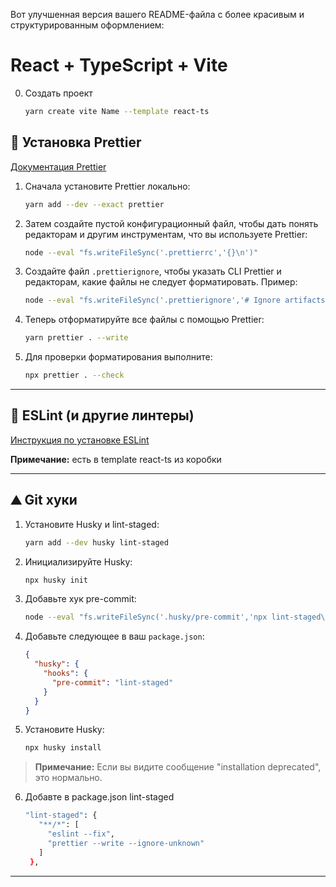 Вот улучшенная версия вашего README-файла с более красивым и структурированным оформлением:

# React + TypeScript + Vite

0. Создать проект
 
   ```bash
   yarn create vite Name --template react-ts
   ```
   
## 🚀 Установка Prettier

[Документация Prettier](https://prettier.io/docs/en/install.html)

1. Сначала установите Prettier локально:
   ```bash
   yarn add --dev --exact prettier
   ```

2. Затем создайте пустой конфигурационный файл, чтобы дать понять редакторам и другим инструментам, что вы используете Prettier:
   ```bash
   node --eval "fs.writeFileSync('.prettierrc','{}\n')"
   ```

3. Создайте файл `.prettierignore`, чтобы указать CLI Prettier и редакторам, какие файлы не следует форматировать. Пример:
   ```bash
   node --eval "fs.writeFileSync('.prettierignore','# Ignore artifacts:\nbuild\ncoverage\n')"
   ```

4. Теперь отформатируйте все файлы с помощью Prettier:
   ```bash
   yarn prettier . --write
   ```

5. Для проверки форматирования выполните:
   ```bash
   npx prettier . --check
   ```

---

## 🧪 ESLint (и другие линтеры)

[Инструкция по установке ESLint](https://github.com/prettier/eslint-config-prettier#installation)

**Примечание:** есть в template react-ts из коробки

---
## ⛰️ Git хуки

1. Установите Husky и lint-staged:
   ```bash
   yarn add --dev husky lint-staged
   ```

2. Инициализируйте Husky:
   ```bash
   npx husky init
   ```

3. Добавьте хук pre-commit:
   ```bash
   node --eval "fs.writeFileSync('.husky/pre-commit','npx lint-staged\n')"
   ```

4. Добавьте следующее в ваш `package.json`:
   ```json
   {
     "husky": {
       "hooks": {
         "pre-commit": "lint-staged"
       }
     }
   }
   ```

5. Установите Husky:
   ```bash
   npx husky install
   ```

> **Примечание:** Если вы видите сообщение "installation deprecated", это нормально.

6. Добавте в package.json lint-staged
    ```bash
   "lint-staged": {
       "**/*": [
         "eslint --fix",
         "prettier --write --ignore-unknown"
       ]
     },
    ```
---
